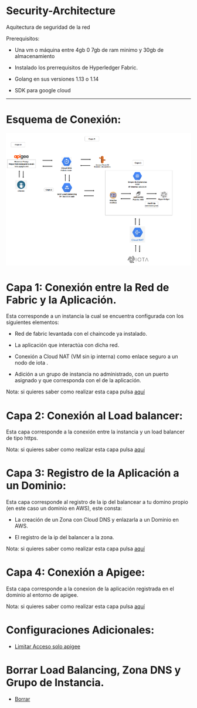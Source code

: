 # Security-Architecture
Aquitectura de seguridad de la red 

Prerequisitos:
 
* Una vm o máquina entre 4gb 0 7gb de ram minimo y 30gb de almacenamiento
 
* Instalado los prerrequisitos de Hyperledger Fabric.
 
* Golang en sus versiones 1.13 o 1.14

* SDK para google cloud 
 
---
 
 
 
# Esquema de Conexión:
 
 ![Security Architecture](images/Esquema.png)
  
  
  
  
 
 
# Capa 1: Conexión entre la Red de Fabric y la Aplicación.
 
 
Esta corresponde a un instancia la cual se encuentra configurada con los siguientes elementos:
 
  * Red de fabric levantada con el chaincode ya instalado.
 
  * La aplicación que interactúa con dicha red.
 
  * Conexión a Cloud NAT (VM sin ip interna) como enlace seguro a un nodo de iota .
 
  * Adición a un grupo de instancia no administrado, con un puerto asignado y que corresponda con el de la aplicación.
  
Nota: si quieres saber como realizar esta capa pulsa [aquí](/Docs/Grupo-Instancia.md)
 
 
 
 
# Capa 2: Conexión al Load balancer:
 
Esta capa corresponde a la conexión entre la instancia y un load balancer de tipo https.

Nota: si quieres saber como realizar esta capa pulsa [aquí](/Docs/Load-Balancing.md)


# Capa 3: Registro de la Aplicación a un Dominio:
 
 
Esta capa corresponde al registro de la ip del balancear a tu domino propio (en este caso un dominio en AWS), este consta:
 
   * La creación de un Zona con Cloud DNS y enlazarla a un Dominio en AWS.
 
   * El registro de la ip del balancer a la zona.
 
 Nota: si quieres saber como realizar esta capa pulsa [aquí](/Docs/App-Domain.md)
 
 
# Capa 4: Conexión a Apigee:
 
 
Esta capa corresponde a la conexion de la aplicación registrada en el dominio al entorno de apigee.

Nota: si quieres saber como realizar esta capa pulsa [aquí](/Docs/Apigee.md)


# Configuraciones Adicionales:

* [Limitar Acceso solo apigee](/Docs/Cloud-Armor.md)

# Borrar Load Balancing, Zona DNS y Grupo de Instancia.

* [Borrar](/Docs/tearDown.md)




